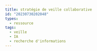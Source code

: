```yaml
---
title: stratégie de veille collaborative
id: "20230730202048"
types:
  - ressource
tags:
  - veille
  - IA
  - recherche d'informations
---
```



